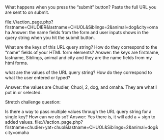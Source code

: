 What happens when you press the “submit” button? Paste the full URL you are sent to on submit.

file:///action_page.php?firstname=CHUDIER&lastname=CHUOL&Siblings=2&animal=dog&city=omaha
Answer: the name fields from the form and user inputs shows in the query string when you hit the submit button.

What are the keys of this URL query string? How do they correspond to the “name” fields of your HTML form elements?
Answer: the keys are firstname, lastname, Siblings, animal and city and they are the name fields from my html forms.

what are the values of the URL query string? How do they correspond to what the user entered or typed?

Answer: the values are Chudier, Chuol, 2, dog, and omaha. They are what I put in or selected.

Stretch challenge question:

Is there a way to pass multiple values through the URL query string for a single key? How can we do so?
Answer: Yes there is, it will add a + sign to added values.
file:///action_page.php?firstname=chudier+yat+chuol&lastname=CHUOL&Siblings=2&animal=dog&city=omaha


